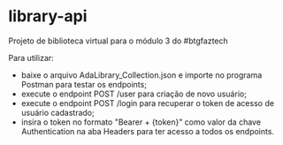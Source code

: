 # library-api
Projeto de biblioteca virtual para o módulo 3 do #btgfaztech

Para utilizar:
- baixe o arquivo AdaLibrary_Collection.json e importe no programa Postman para testar os endpoints;
- execute o endpoint POST /user para criação de novo usuário;
- execute o endpoint POST /login para recuperar o token de acesso de usuário cadastrado;
- insira o token no formato "Bearer + {token}" como valor da chave Authentication na aba Headers para ter acesso a todos os endpoints.


